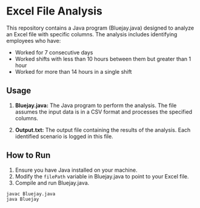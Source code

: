 # Excel File Analysis

This repository contains a Java program (Bluejay.java) designed to analyze an Excel file with specific columns. The analysis includes identifying employees who have:

- Worked for 7 consecutive days
- Worked shifts with less than 10 hours between them but greater than 1 hour
- Worked for more than 14 hours in a single shift

## Usage

1. **Bluejay.java:** The Java program to perform the analysis. The file assumes the input data is in a CSV format and processes the specified columns.

2. **Output.txt:** The output file containing the results of the analysis. Each identified scenario is logged in this file.

## How to Run

1. Ensure you have Java installed on your machine.
2. Modify the `filePath` variable in Bluejay.java to point to your Excel file.
3. Compile and run Bluejay.java.

```bash
javac Bluejay.java
java Bluejay
